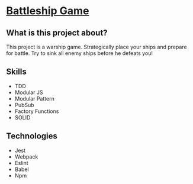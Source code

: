 <h1><a href="https://kaiopratess.github.io/battleship-game/">Battleship Game</a></h1>

<h2>What is this project about?</h2>
<p>This project is a warship game. Strategically place your ships and prepare for battle. Try to sink all enemy ships before he defeats you!</p>

<h2>Skills</h2> 
<ul>
  <li>TDD</li>
  <li>Modular JS</li>
  <li>Modular Pattern</li>
  <li>PubSub</li>
  <li>Factory Functions</li>
  <li>SOLID</li>
</ul>
  
<h2>Technologies</h2>
<ul>
  <li>Jest</li>
  <li>Webpack</li>
  <li>Eslint</li>
  <li>Babel</li>
  <li>Npm</li>
</ul>
